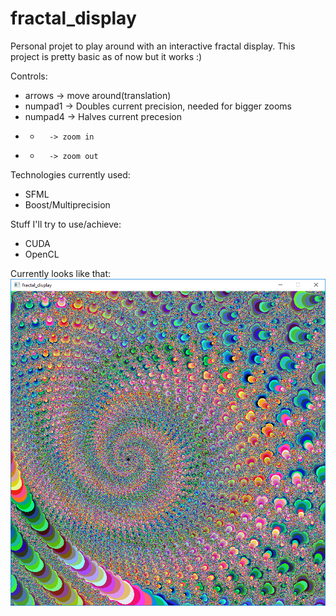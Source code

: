 # fractal_display
Personal projet to play around with an interactive fractal display. This project is pretty basic as of now but it works :)

Controls:
* arrows  -> move around(translation)
* numpad1 -> Doubles current precision, needed for bigger zooms
* numpad4 -> Halves current precesion
* +       -> zoom in
* -       -> zoom out

Technologies currently used: 
* SFML
* Boost/Multiprecision

Stuff I'll try to use/achieve:
* CUDA
* OpenCL

Currently looks like that: ![alt tag](https://github.com/JulienCote/fractal_display/blob/master/sample%20pictures/fractal5.PNG)
